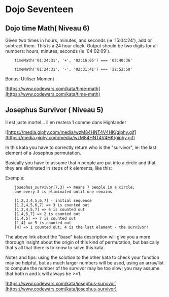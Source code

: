 # Dojo Seventeen

## Dojo time Math( Niveau 6)

Given two times in hours, minutes, and seconds (ie '15:04:24'), add or subtract them. This is a 24 hour clock. Output should be two digits for all numbers: hours, minutes, seconds (ie '04:02:09').

```
    timeMath('01:24:31', '+', '02:16:05') === '03:40:36'

    timeMath('01:24:31', '-', '02:31:41') === '22:52:50'
```

Bonus: Utiliser Moment

[https://www.codewars.com/kata/time-math](https://www.codewars.com/kata/time-math)

## Josephus Survivor ( Niveau 5)

Il est juste mortel... il en restera 1 comme dans Highlander

![https://media.giphy.com/media/wzM84HNT4V4HK/giphy.gif](https://media.giphy.com/media/wzM84HNT4V4HK/giphy.gif)

In this kata you have to correctly return who is the "survivor", ie: the last element of a Josephus permutation.

Basically you have to assume that n people are put into a circle and that they are eliminated in steps of k elements, like this:

Exemple:

```
    josephus_survivor(7,3) => means 7 people in a circle;
    one every 3 is eliminated until one remains

    [1,2,3,4,5,6,7] - initial sequence
    [1,2,4,5,6,7] => 3 is counted out
    [1,2,4,5,7] => 6 is counted out
    [1,4,5,7] => 2 is counted out
    [1,4,5] => 7 is counted out
    [1,4] => 5 is counted out
    [4] => 1 counted out, 4 is the last element - the survivor!
```

The above link about the "base" kata description will give you a more thorough insight about the origin of this kind of permutation, but basically that's all that there is to know to solve this kata.

Notes and tips: using the solution to the other kata to check your function may be helpful, but as much larger numbers will be used, using an array/list to compute the number of the survivor may be too slow; you may assume that both n and k will always be >=1.

[https://www.codewars.com/kata/josephus-survivor](https://www.codewars.com/kata/josephus-survivor)
